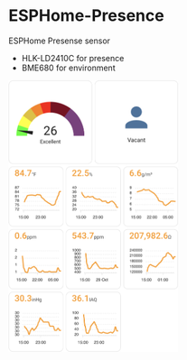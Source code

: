
# ESPHome-Presence

ESPHome Presense sensor
* HLK-LD2410C for presence
* BME680 for environment

<img src="/pics/card1.png" width="300">
